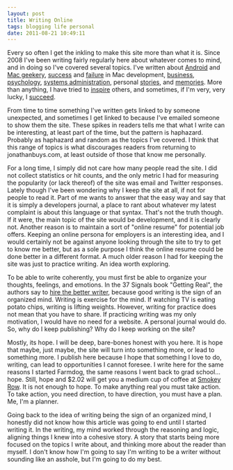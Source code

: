```yaml
---
layout: post
title: Writing Online
tags: blogging life personal
date: 2011-08-21 10:49:11
---
```


Every so often I get the inkling to make this site more than what it is. Since 2008 I've been writing fairly regularly here about whatever comes to mind, and in doing so I've covered several topics. I've written about [Android][1] and [Mac geekery][2], [success][3] and [failure][4] in Mac development, [business][5], [psychology][6], [systems administration][7], personal [stories][8], and [memories][9]. More than anything, I have tried to [inspire][10] others, and sometimes, if I'm very, very lucky, I [succeed][11]. 

From time to time something I've written gets linked to by someone unexpected, and sometimes I get linked to because I've emailed someone to show them the site. These spikes in readers tells me that what I write can be interesting, at least part of the time, but the pattern is haphazard. Probably as haphazard and random as the topics I've covered. I think that this range of topics is what discourages readers from returning to jonathanbuys.com, at least outside of those that know me personally.     

For a long time, I simply did not care how many people read the site. I did not collect statistics or hit counts, and the only metric I had for measuring the popularity (or lack thereof) of the site was email and Twitter responses. Lately though I've been wondering why I keep the site at all, if not for people to read it. Part of me wants to answer that the easy way and say that it is simply a developers journal, a place to rant about whatever my latest complaint is about this language or that syntax. That's not the truth though. If it were, the main topic of the site would be development, and it is clearly not. Another reason is to maintain a sort of "online resume" for potential job offers. Keeping an online persona for employers is an interesting idea, and I would certainly not be against anyone looking through the site to try to get to know me better, but as a sole purpose I think the online resume could be done better in a different format. A much older reason I had for keeping the site was just to practice writing. An idea worth exploring.  

To be able to write coherently, you must first be able to organize your thoughts, feelings, and emotions. In the 37 Signals book "Getting Real", the authors say to [hire the better writer][12], because good writing is the sign of an organized mind. Writing is exercise for the mind. If watching TV is eating potato chips, writing is lifting weights. However, writing for practice does not mean that you have to share. If practicing writing was my only motivation, I would have no need for a website. A personal journal would do. So, why do I keep publishing? Why do I keep working on the site? 

Mostly, its hope. I will be deep, bare-bones honest with you here. It is hope that maybe, just maybe, the site will turn into something more, or lead to something more. I publish here because I hope that something I love to do, writing, can lead to opportunities I cannot foresee. I write here for the same reasons I started Farmdog, the same reasons I went back to grad school... hope. Still, hope and $2.02 will get you a medium cup of coffee at [Smokey Row][13]. It is not enough to hope. To make anything real you must take action. To take action, you need direction, to have direction, you must have a plan. Me, I'm a planner.

Going back to the idea of writing being the sign of an organized mind, I honestly did not know how this article was going to end until I started writing it. In the writing, my mind worked through the reasoning and logic, aligning things I knew into a cohesive story. A story that starts being more focused on the topics I write about, and thinking more about the reader than myself. I don't know how I'm going to say I'm writing to be a writer without sounding like an asshole, but I'm going to do my best. 




[1]: http://jonathanbuys.com/11-07-2010/Android-Marketplace.html
[2]: http://jonathanbuys.com/01-27-2011/Keyboard_Driven_Safari.html
[3]: http://jonathanbuys.com/01-16-2011/from_zero_to_the_app_store.html
[4]: http://jonathanbuys.com/07-09-2011/The_Experiment.html
[5]: http://jonathanbuys.com/03-11-2011/Dazzle_Them_With_Science.html
[6]: http://jonathanbuys.com/10-10-2010/Clean-and-Clutter-Free.html
[7]: http://jonathanbuys.com/10-09-2009/Linux_Hidden_ARP.html
[8]: http://jonathanbuys.com/03-25-2007/change-and-blessing.html
[9]: http://jonathanbuys.com/10-01-2010/The-Smell-of-Salt.html
[10]: http://jonathanbuys.com/02-15-2011/Be_Great.html
[11]: http://jonathanbuys.com/09-10-2008/on-graduation-day.html
[12]: http://gettingreal.37signals.com/ch08_Wordsmiths.php
[13]: http://smokeyrow.com/
